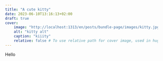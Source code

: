 ```yaml
---
title: "A cute kitty"
date: 2023-06-10T13:16:13+02:00
draft: true
cover:
    image: "http://localhost:1313/en/posts/bundle-page/images/kitty.jpg"
    alt: "kitty alt"
    caption: "kiiity"
    relative: false # To use relative path for cover image, used in hugo Page-bundles
---
```


Hello

